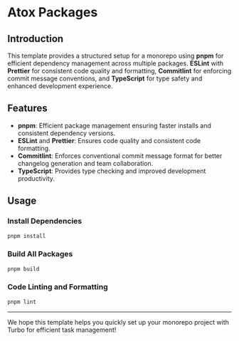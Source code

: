 # Atox Packages

## Introduction

This template provides a structured setup for a monorepo using **pnpm** for efficient dependency management across multiple packages. **ESLint** with **Prettier** for consistent code quality and formatting, **Commitlint** for enforcing commit message conventions, and **TypeScript** for type safety and enhanced development experience.

## Features

- **pnpm**: Efficient package management ensuring faster installs and consistent dependency versions.
- **ESLint** and **Prettier**: Ensures code quality and consistent code formatting.
- **Commitlint**: Enforces conventional commit message format for better changelog generation and team collaboration.
- **TypeScript**: Provides type checking and improved development productivity.

## Usage

### Install Dependencies

```bash
pnpm install
```

### Build All Packages

```bash
pnpm build
```

### Code Linting and Formatting

```bash
pnpm lint
```

---

We hope this template helps you quickly set up your monorepo project with Turbo for efficient task management!
